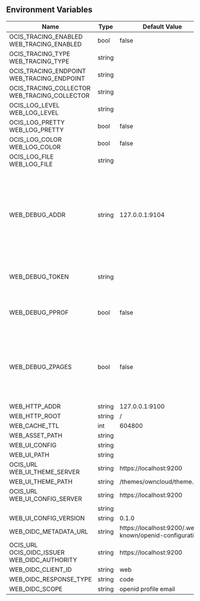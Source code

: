 ## Environment Variables

| Name | Type | Default Value | Description |
|------|------|---------------|-------------|
| OCIS_TRACING_ENABLED<br/>WEB_TRACING_ENABLED | bool | false | |
| OCIS_TRACING_TYPE<br/>WEB_TRACING_TYPE | string |  | |
| OCIS_TRACING_ENDPOINT<br/>WEB_TRACING_ENDPOINT | string |  | |
| OCIS_TRACING_COLLECTOR<br/>WEB_TRACING_COLLECTOR | string |  | |
| OCIS_LOG_LEVEL<br/>WEB_LOG_LEVEL | string |  | |
| OCIS_LOG_PRETTY<br/>WEB_LOG_PRETTY | bool | false | |
| OCIS_LOG_COLOR<br/>WEB_LOG_COLOR | bool | false | |
| OCIS_LOG_FILE<br/>WEB_LOG_FILE | string |  | |
| WEB_DEBUG_ADDR | string | 127.0.0.1:9104 | Bind address of the debug server, where metrics, health, config and debug endpoints will be exposed.|
| WEB_DEBUG_TOKEN | string |  | Token to secure the metrics endpoint|
| WEB_DEBUG_PPROF | bool | false | Enables pprof, which can be used for profiling|
| WEB_DEBUG_ZPAGES | bool | false | Enables zpages, which can  be used for collecting and viewing traces in-me|
| WEB_HTTP_ADDR | string | 127.0.0.1:9100 | |
| WEB_HTTP_ROOT | string | / | |
| WEB_CACHE_TTL | int | 604800 | |
| WEB_ASSET_PATH | string |  | |
| WEB_UI_CONFIG | string |  | |
| WEB_UI_PATH | string |  | |
| OCIS_URL<br/>WEB_UI_THEME_SERVER | string | https://localhost:9200 | |
| WEB_UI_THEME_PATH | string | /themes/owncloud/theme.json | |
| OCIS_URL<br/>WEB_UI_CONFIG_SERVER | string | https://localhost:9200 | |
|  | string |  | |
| WEB_UI_CONFIG_VERSION | string | 0.1.0 | |
| WEB_OIDC_METADATA_URL | string | https://localhost:9200/.well-known/openid-configuration | |
| OCIS_URL<br/>OCIS_OIDC_ISSUER<br/>WEB_OIDC_AUTHORITY | string | https://localhost:9200 | |
| WEB_OIDC_CLIENT_ID | string | web | |
| WEB_OIDC_RESPONSE_TYPE | string | code | |
| WEB_OIDC_SCOPE | string | openid profile email | |